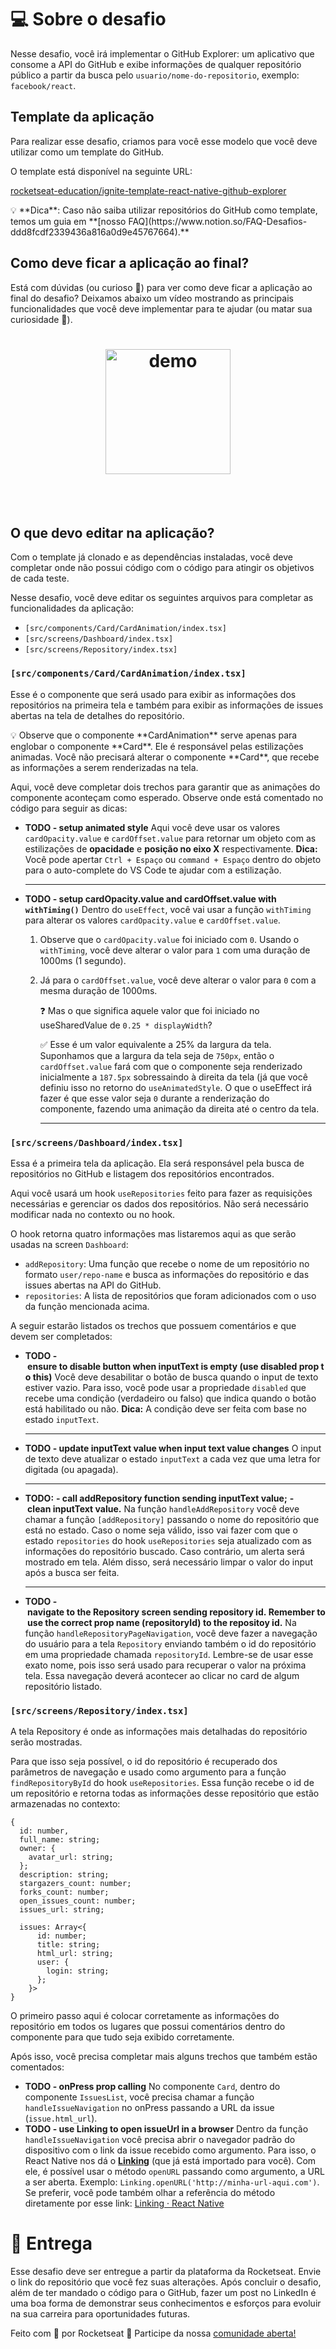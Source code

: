 # 💻 Sobre o desafio

Nesse desafio, você irá implementar o GitHub Explorer: um aplicativo que consome a API do GitHub e exibe informações de qualquer repositório público a partir da busca pelo `usuario/nome-do-repositorio`, exemplo: `facebook/react`.

## Template da aplicação

Para realizar esse desafio, criamos para você esse modelo que você deve utilizar como um template do GitHub.

O template está disponível na seguinte URL:

[rocketseat-education/ignite-template-react-native-github-explorer](https://github.com/rocketseat-education/ignite-template-react-native-github-explorer)

<aside>
💡 **Dica**: Caso não saiba utilizar repositórios do GitHub como template, temos um guia em **[nosso FAQ](https://www.notion.so/FAQ-Desafios-ddd8fcdf2339436a816a0d9e45767664).**

</aside>

## Como deve ficar a aplicação ao final?

Está com dúvidas (ou curioso 👀) para ver como deve ficar a aplicação ao final do desafio? Deixamos abaixo um vídeo mostrando as principais funcionalidades que você deve implementar para te ajudar (ou matar sua curiosidade 👀).

<h4 align="center">
    <h1 align="center">
      <img width="200" border-radius: 10px" height="auto" alt="demo" title="Screenshot" src="videos/demo.gif" />
    </h1>
    <br><br>
</h4>

## O que devo editar na aplicação?

Com o template já clonado e as dependências instaladas, você deve completar onde não possui código com o código para atingir os objetivos de cada teste.

Nesse desafio, você deve editar os seguintes arquivos para completar as funcionalidades da aplicação:

- `[src/components/Card/CardAnimation/index.tsx]`
- `[src/screens/Dashboard/index.tsx]`
- `[src/screens/Repository/index.tsx]`

### `[src/components/Card/CardAnimation/index.tsx]`

Esse é o componente que será usado para exibir as informações dos repositórios na primeira tela e também para exibir as informações de issues abertas na tela de detalhes do repositório.

<aside>
💡 Observe que o componente **CardAnimation** serve apenas para englobar o componente **Card**. Ele é responsável pelas estilizações animadas. Você não precisará alterar o componente **Card**, que recebe as informações a serem renderizadas na tela.

</aside>

Aqui, você deve completar dois trechos para garantir que as animações do componente aconteçam como esperado. Observe onde está comentado no código para seguir as dicas:

- **TODO - setup animated style**
  Aqui você deve usar os valores `cardOpacity.value` e `cardOffset.value` para retornar um objeto com as estilizações de **opacidade** e **posição no eixo X** respectivamente.
  **Dica:** Você pode apertar `Ctrl + Espaço` ou `command + Espaço` dentro do objeto para o auto-complete do VS Code te ajudar com a estilização.
  ***
- **TODO - setup cardOpacity.value and cardOffset.value with `withTiming()`**
  Dentro do `useEffect`, você vai usar a função `withTiming` para alterar os valores `cardOpacity.value` e `cardOffset.value`.
  1. Observe que o `cardOpacity.value` foi iniciado com `0`. Usando o `withTiming`, você deve alterar o valor para `1` com uma duração de 1000ms (1 segundo).
  2. Já para o `cardOffset.value`, você deve alterar o valor para `0` com a mesma duração de 1000ms.

     ❓ Mas o que significa aquele valor que foi iniciado no useSharedValue de `0.25 * displayWidth`?

     ✅ Esse é um valor equivalente a 25% da largura da tela. Suponhamos que a largura da tela seja de `750px`, então o `cardOffset.value` fará com que o componente seja renderizado inicialmente a `187.5px` sobressaindo à direita da tela (já que você definiu isso no retorno do `useAnimatedStyle`. O que o useEffect irá fazer é que esse valor seja `0` durante a renderização do componente, fazendo uma animação da direita até o centro da tela.

     ***

### `[src/screens/Dashboard/index.tsx]`

Essa é a primeira tela da aplicação. Ela será responsável pela busca de repositórios no GitHub e listagem dos repositórios encontrados.

Aqui você usará um hook `useRepositories` feito para fazer as requisições necessárias e gerenciar os dados dos repositórios. Não será necessário modificar nada no contexto ou no hook.

O hook retorna quatro informações mas listaremos aqui as que serão usadas na screen `Dashboard`:

- `addRepository`: Uma função que recebe o nome de um repositório no formato `user/repo-name` e busca as informações do repositório e das issues abertas na API do GitHub.
- `repositories`: A lista de repositórios que foram adicionados com o uso da função mencionada acima.

A seguir estarão listados os trechos que possuem comentários e que devem ser completados:

- **TODO - ensure to disable button when inputText is empty (use disabled prop to this)**
  Você deve desabilitar o botão de busca quando o input de texto estiver vazio. Para isso, você pode usar a propriedade `disabled` que recebe uma condição (verdadeiro ou falso) que indica quando o botão está habilitado ou não.
  **Dica:** A condição deve ser feita com base no estado `inputText`.
  ***
- **TODO - update inputText value when input text value changes**
  O input de texto deve atualizar o estado `inputText` a cada vez que uma letra for digitada (ou apagada).
  ***
- **TODO:**
  **- call addRepository function sending inputText value;**
  **- clean inputText value.**
  Na função `handleAddRepository` você deve chamar a função `[addRepository]` passando o nome do repositório que está no estado. Caso o nome seja válido, isso vai fazer com que o estado `repositories` do hook `useRepositories` seja atualizado com as informações do repositório buscado. Caso contrário, um alerta será mostrado em tela.
  Além disso, será necessário limpar o valor do input após a busca ser feita.
  ***
- **TODO - navigate to the Repository screen sending repository id. Remember to use the correct prop name (repositoryId) to the repositoy id.**
  Na função `handleRepositoryPageNavigation`, você deve fazer a navegação do usuário para a tela `Repository` enviando também o id do repositório em uma propriedade chamada `repositoryId`. Lembre-se de usar esse exato nome, pois isso será usado para recuperar o valor na próxima tela.
  Essa navegação deverá acontecer ao clicar no card de algum repositório listado.

### `[src/screens/Repository/index.tsx]`

A tela Repository é onde as informações mais detalhadas do repositório serão mostradas.

Para que isso seja possível, o id do repositório é recuperado dos parâmetros de navegação e usado como argumento para a função `findRepositoryById` do hook `useRepositories`. Essa função recebe o id de um repositório e retorna todas as informações desse repositório que estão armazenadas no contexto:

```tsx
{
  id: number,
  full_name: string;
  owner: {
    avatar_url: string;
  };
  description: string;
  stargazers_count: number;
  forks_count: number;
  open_issues_count: number;
  issues_url: string;

  issues: Array<{
	  id: number;
	  title: string;
	  html_url: string;
	  user: {
	    login: string;
	  };
	}>
}
```

O primeiro passo aqui é colocar corretamente as informações do repositório em todos os lugares que possui comentários dentro do componente para que tudo seja exibido corretamente.

Após isso, você precisa completar mais alguns trechos que também estão comentados:

- **TODO - onPress prop calling**
  No componente `Card`, dentro do componente `IssuesList`, você precisa chamar a função `handleIssueNavigation` no onPress passando a URL da issue (`issue.html_url`).
- **TODO - use Linking to open issueUrl in a browser**
  Dentro da função `handleIssueNavigation` você precisa abrir o navegador padrão do dispositivo com o link da issue recebido como argumento. Para isso, o React Native nos dá o **[Linking](https://reactnative.dev/docs/linking)** (que já está importado para você).
  Com ele, é possível usar o método `openURL` passando como argumento, a URL a ser aberta. Exemplo: `Linking.openURL('http://minha-url-aqui.com')`.
  Se preferir, você pode também olhar a referência do método diretamente por esse link:
  [Linking · React Native](https://reactnative.dev/docs/linking#openurl)

# 📅 Entrega

Esse desafio deve ser entregue a partir da plataforma da Rocketseat. Envie o link do repositório que você fez suas alterações. Após concluir o desafio, além de ter mandado o código para o GitHub, fazer um post no LinkedIn é uma boa forma de demonstrar seus conhecimentos e esforços para evoluir na sua carreira para oportunidades futuras.

Feito com 💜 por Rocketseat 👋 Participe da nossa [comunidade aberta!](https://discord.gg/Ns86RQyVH8)
